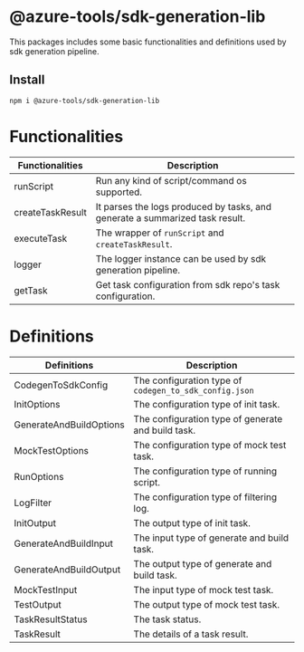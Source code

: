 # @azure-tools/sdk-generation-lib

This packages includes some basic functionalities and definitions used by sdk generation pipeline.

## Install

```shell
npm i @azure-tools/sdk-generation-lib
```

# Functionalities

| Functionalities  | Description                                                                  |
|------------------|------------------------------------------------------------------------------|
| runScript        | Run any kind of script/command os supported.                                 |
| createTaskResult | It parses the logs produced by tasks, and generate a summarized task result. |
| executeTask      | The wrapper of `runScript` and `createTaskResult`.                           |
| logger           | The logger instance can be used by sdk generation pipeline.                  |
| getTask          | Get task configuration from sdk repo's task configuration.                   |

# Definitions

| Definitions             | Description                                            |
|-------------------------|--------------------------------------------------------|
| CodegenToSdkConfig      | The configuration type of `codegen_to_sdk_config.json` |
| InitOptions             | The configuration type of init task.                   |
| GenerateAndBuildOptions | The configuration type of generate and build task.     |
| MockTestOptions         | The configuration type of mock test task.              |
| RunOptions              | The configuration type of running script.              |
| LogFilter               | The configuration type of filtering log.               |
| InitOutput              | The output type of init task.                          |
| GenerateAndBuildInput   | The input type of generate and build task.             |
| GenerateAndBuildOutput  | The output type of generate and build task.            |
| MockTestInput           | The input type of mock test task.                      |
| TestOutput              | The output type of mock test task.                     |
| TaskResultStatus        | The task status.                                       |
| TaskResult              | The details of a task result.                          |
